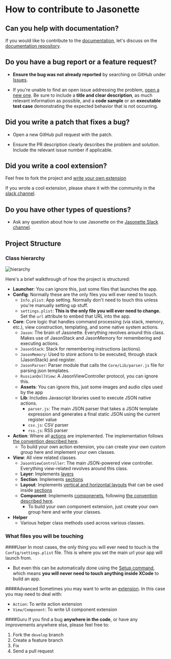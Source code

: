 # How to contribute to Jasonette

## **Can you help with documentation?**

If you would like to contribute to the [documentation](https://jasonette.github.io/documentation/), let's discuss on the [documentation repository](https://github.com/Jasonette/documentation/issues).

## **Do you have a bug report or a feature request?**

* **Ensure the bug was not already reported** by searching on GitHub under [Issues](https://github.com/Jasonette/JASONETTE-iOS/issues).

* If you're unable to find an open issue addressing the problem, [open a new one](https://github.com/Jasonette/JASONETTE-iOS/issues/new). Be sure to include a **title and clear description**, as much relevant information as possible, and a **code sample** or an **executable test case** demonstrating the expected behavior that is not occurring.


## **Did you write a patch that fixes a bug?**

* Open a new GitHub pull request with the patch.

* Ensure the PR description clearly describes the problem and solution. Include the relevant issue number if applicable.

## **Did you write a cool extension?**

Feel free to fork the project and [write your own extension](https://jasonette.github.io/documentation/advanced)

If you wrote a cool extension, please share it with the community in the [slack channel](https://jasonette.herokuapp.com).

## **Do you have other types of questions?**

* Ask any question about how to use Jasonette on the [Jasonette Slack channel](https://jasonette.herokuapp.com).

## **Project Structure**

### Class hierarchy
![hierarchy](https://raw.githubusercontent.com/gliechtenstein/images/master/hierarchy.png)

Here's a brief walkthrough of how the project is structured:

  - **Launcher**: You can ignore this, just some files that launches the app.
  - **Config**: Normally these are the only files you will ever need to touch.
    - `Info.plist`: App setting. Normally don't need to touch this unless you're manually setting up stuff.
    - `settings.plist`: **This is the only file you will ever need to change.** Set the `url` attribute to embed that URL into the app.
  - **Core**: Core logic that handles command processing (via stack, memory, etc.), view construction, templating, and some native system actions.
    - `Jason`: The brain of Jasonette. Everything revolves around this class. Makes use of JasonStack and JasonMemory for remembering and executing actions.
    - `JasonStack`: Stack for remembering instructions (actions).
    - `JasonMemory`: Used to store actions to be executed, through stack (JasonStack) and register.
    - `JasonParser`: Parser module that calls the `Core/Lib/parser.js` file for parsing json templates.
    - `RussianDollView`: A JasonViewController protocol, you can ignore this. 
    - **Assets**: You can ignore this, just some images and audio clips used by the app
    - **Lib**: Includes Javascript libraries used to execute JSON native actions.
      - `parser.js`: The main JSON parser that takes a JSON template expression and generates a final static JSON using the current register value
      - `csv.js`: CSV parser
      - `rss.js`: RSS parser
  - **Action**: Where all [actions](https://jasonette.github.io/documentation/actions/) are implemented. The implementation follows [the convention described here](https://jasonette.github.io/documentation/advanced/#2-extend-actions).
    - To build your own action extension, you can create your own custom group here and implement your own classes.
  - **View**: All view related classes.
    - `JasonViewController`: The main JSON-powered view controller. Everything view-related revolves around this class.
    - **Layer**: Implements [layers](https://jasonette.github.io/documentation/document/#bodylayers)
    - **Section**: Implements [sections](https://jasonette.github.io/documentation/document/#bodysections)
    - **Layout**: Implements [vertical and horizontal layouts](https://jasonette.github.io/documentation/layout/) that can be used inside [sections](https://jasonette.github.io/documentation/document/#bodysections)
    - **Component**: Implements [componenets](https://jasonette.github.io/documentation/components/), following [the convention described here](https://jasonette.github.io/documentation/advanced/#1-extend-ui-components).
      - To build your own component extension, just create your own group here and write your classes.
  - **Helper**
    - Various helper class methods used across various classes.

### What files you will be touching

####User
In most cases, the only thing you will ever need to touch is the `Config/settings.plist` file. This is where you set the main url your app will launch from.
  - But even this can be automatically done using the [Setup command](https://jasonette.github.io/documentation/#step-2-setup), which means **you will never need to touch anything inside XCode** to build an app.

####Advanced
Sometimes you may want to write an [extension](https://jasonette.github.io/documentation/advanced/#extension). In this case you may need to deal with:
  - `Action`: To write action extension
  - `View/Component`: To write UI component extension

####Guru
If you find a bug **anywhere in the code**, or have any improvements anywhere else, please feel free to:
  1. Fork the `develop` branch
  2. Create a feature branch
  3. Fix
  4. Send a pull request
